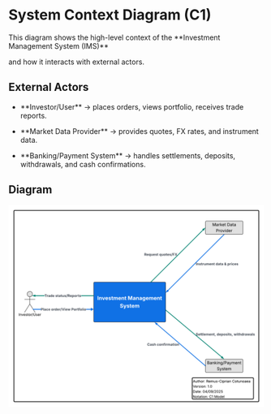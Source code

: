 # System Context Diagram (C1)



This diagram shows the high-level context of the \*\*Investment Management System (IMS)\*\*

and how it interacts with external actors.



## External Actors

- \*\*Investor/User\*\* → places orders, views portfolio, receives trade reports.

- \*\*Market Data Provider\*\* → provides quotes, FX rates, and instrument data.

- \*\*Banking/Payment System\*\* → handles settlements, deposits, withdrawals, and cash confirmations.



## Diagram

![C1 Diagram](C1-Investment_Management_System.png)

